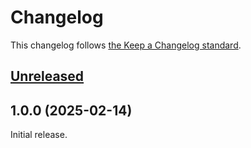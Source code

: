 # Changelog

This changelog follows [the Keep a Changelog standard](https://keepachangelog.com).

## [Unreleased](https://github.com/blade-organization/blade-heroicons/compare/1.0.0...main)

## 1.0.0 (2025-02-14)

Initial release.
